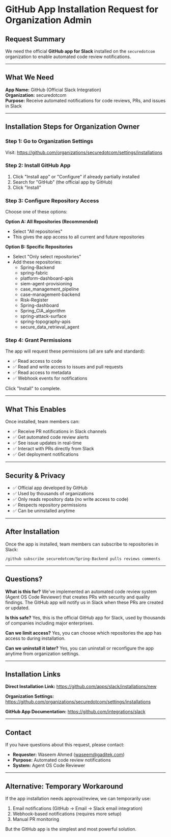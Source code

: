 # GitHub App Installation Request for Organization Admin

## Request Summary
We need the official **GitHub app for Slack** installed on the `securedotcom` organization to enable automated code review notifications.

---

## What We Need

**App Name:** GitHub (Official Slack Integration)  
**Organization:** securedotcom  
**Purpose:** Receive automated notifications for code reviews, PRs, and issues in Slack

---

## Installation Steps for Organization Owner

### Step 1: Go to Organization Settings
Visit: https://github.com/organizations/securedotcom/settings/installations

### Step 2: Install GitHub App
1. Click "Install app" or "Configure" if already partially installed
2. Search for "GitHub" (the official app by GitHub)
3. Click "Install"

### Step 3: Configure Repository Access
Choose one of these options:

**Option A: All Repositories (Recommended)**
- Select "All repositories"
- This gives the app access to all current and future repositories

**Option B: Specific Repositories**
- Select "Only select repositories"
- Add these repositories:
  - Spring-Backend
  - spring-fabric
  - platform-dashboard-apis
  - siem-agent-provisioning
  - case_management_pipeline
  - case-management-backend
  - Risk-Register
  - Spring-dashboard
  - Spring_CIA_algorithm
  - spring-attack-surface
  - spring-topography-apis
  - secure_data_retrieval_agent

### Step 4: Grant Permissions
The app will request these permissions (all are safe and standard):
- ✅ Read access to code
- ✅ Read and write access to issues and pull requests
- ✅ Read access to metadata
- ✅ Webhook events for notifications

Click "Install" to complete.

---

## What This Enables

Once installed, team members can:
- ✅ Receive PR notifications in Slack channels
- ✅ Get automated code review alerts
- ✅ See issue updates in real-time
- ✅ Interact with PRs directly from Slack
- ✅ Get deployment notifications

---

## Security & Privacy

- ✅ Official app developed by GitHub
- ✅ Used by thousands of organizations
- ✅ Only reads repository data (no write access to code)
- ✅ Respects repository permissions
- ✅ Can be uninstalled anytime

---

## After Installation

Once the app is installed, team members can subscribe to repositories in Slack:

```
/github subscribe securedotcom/Spring-Backend pulls reviews comments
```

---

## Questions?

**What is this for?**
We've implemented an automated code review system (Agent OS Code Reviewer) that creates PRs with security and quality findings. The GitHub app will notify us in Slack when these PRs are created or updated.

**Is this safe?**
Yes, this is the official GitHub app for Slack, used by thousands of companies including major enterprises.

**Can we limit access?**
Yes, you can choose which repositories the app has access to during installation.

**Can we uninstall it later?**
Yes, you can uninstall or reconfigure the app anytime from organization settings.

---

## Installation Links

**Direct Installation Link:**
https://github.com/apps/slack/installations/new

**Organization Settings:**
https://github.com/organizations/securedotcom/settings/installations

**GitHub App Documentation:**
https://github.com/integrations/slack

---

## Contact

If you have questions about this request, please contact:
- **Requester:** Waseem Ahmed (waseem@gaditek.com)
- **Purpose:** Automated code review notifications
- **System:** Agent OS Code Reviewer

---

## Alternative: Temporary Workaround

If the app installation needs approval/review, we can temporarily use:
1. Email notifications (GitHub → Email → Slack email integration)
2. Webhook-based notifications (requires more setup)
3. Manual PR monitoring

But the GitHub app is the simplest and most powerful solution.

